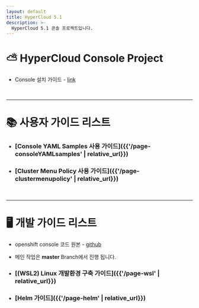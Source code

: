 ```yaml
---
layout: default
title: HyperCloud 5.1
description: >-
  HyperCloud 5.1 콘솔 프로젝트입니다.
---
```


# ⛅ HyperCloud Console Project

- Console 설치 가이드 - [link](https://github.com/tmax-cloud/install-console)

<br/>

---

# 📚 사용자 가이드 리스트

- ### [Console YAML Samples 사용 가이드]({{'/page-consoleYAMLsamples' | relative_url}})
- ### [Cluster Menu Policy 사용 가이드]({{'/page-clustermenupolicy' | relative_url}})
<br/>

---

<!-- # 🧐 메뉴 담당자

<div class="menuHandlerTable-container">
<div class="inner-vertical-container">
<h2>Master Menu</h2>
<table class="inline-table">
  {% for row in site.data.masterMenu %}
    {% if forloop.first %}
    <tr>
      {% for pair in row %}
        <th>{{ pair[0] }}</th>
      {% endfor %}
    </tr>
    {% endif %}

    {% tablerow pair in row %}
      {{ pair[1] }}
    {% endtablerow %}

{% endfor %}

</table>

<h2>Multi Cluster Menu</h2>
<table class="inline-table">
  {% for row in site.data.multiMenu %}
    {% if forloop.first %}
    <tr>
      {% for pair in row %}
        <th>{{ pair[0] }}</th>
      {% endfor %}
    </tr>
    {% endif %}

    {% tablerow pair in row %}
      {{ pair[1] }}
    {% endtablerow %}

{% endfor %}

</table>
</div>

<div class="inner-vertical-container">
<h2>Developer Menu</h2>
<table class="inline-table">
  {% for row in site.data.developerMenu %}
    {% if forloop.first %}
    <tr>
      {% for pair in row %}
        <th>{{ pair[0] }}</th>
      {% endfor %}
    </tr>
    {% endif %}

    {% tablerow pair in row %}
      {{ pair[1] }}
    {% endtablerow %}

{% endfor %}

</table>
</div>

</div>

<br/>

--- -->

# 🖥️ 개발 가이드 리스트

- openshift console 코드 원본 - [github](https://github.com/openshift/console/tree/release-4.5)
- 메인 작업은 **master** Branch에서 진행 됩니다.

- ### [(WSL2) Linux 개발환경 구축 가이드]({{'/page-wsl' | relative_url}})
- ### [Helm 가이드]({{'/page-helm' | relative_url}})
